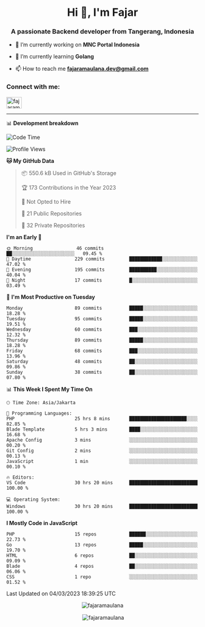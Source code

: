 <h1 align="center">Hi 👋, I'm Fajar</h1>
<h3 align="center">A passionate Backend developer from Tangerang, Indonesia</h3>

<!-- <p align="left"> <img src="https://komarev.com/ghpvc/?username=fajaramaulana&label=Profile%20views&color=0e75b6&style=flat" alt="fajaramaulana" /> </p> -->

- 🔭 I’m currently working on **MNC Portal Indonesia**

- 🌱 I’m currently learning **Golang**

- 📫 How to reach me **fajaramaulana.dev@gmail.com**

<h3 align="left">Connect with me:</h3>
<p align="left">
<a href="https://linkedin.com/in/fajar-agus-maulana-73533a180/" target="blank"><img align="center" src="https://raw.githubusercontent.com/rahuldkjain/github-profile-readme-generator/master/src/images/icons/Social/linked-in-alt.svg" alt="fajaramaulana" height="30" width="40" /></a>
</p>

-------

📊 **Development breakdown**
<!--START_SECTION:waka-->
![Code Time](http://img.shields.io/badge/Code%20Time-959%20hrs%2019%20mins-blue)

![Profile Views](http://img.shields.io/badge/Profile%20Views-2-blue)

**🐱 My GitHub Data** 

> 📦 550.6 kB Used in GitHub's Storage 
 > 
> 🏆 173 Contributions in the Year 2023
 > 
> 🚫 Not Opted to Hire
 > 
> 📜 21 Public Repositories 
 > 
> 🔑 32 Private Repositories 
 > 
**I'm an Early 🐤** 

```text
🌞 Morning                46 commits          ██░░░░░░░░░░░░░░░░░░░░░░░   09.45 % 
🌆 Daytime                229 commits         ████████████░░░░░░░░░░░░░   47.02 % 
🌃 Evening                195 commits         ██████████░░░░░░░░░░░░░░░   40.04 % 
🌙 Night                  17 commits          █░░░░░░░░░░░░░░░░░░░░░░░░   03.49 % 
```
📅 **I'm Most Productive on Tuesday** 

```text
Monday                   89 commits          █████░░░░░░░░░░░░░░░░░░░░   18.28 % 
Tuesday                  95 commits          █████░░░░░░░░░░░░░░░░░░░░   19.51 % 
Wednesday                60 commits          ███░░░░░░░░░░░░░░░░░░░░░░   12.32 % 
Thursday                 89 commits          █████░░░░░░░░░░░░░░░░░░░░   18.28 % 
Friday                   68 commits          ███░░░░░░░░░░░░░░░░░░░░░░   13.96 % 
Saturday                 48 commits          ██░░░░░░░░░░░░░░░░░░░░░░░   09.86 % 
Sunday                   38 commits          ██░░░░░░░░░░░░░░░░░░░░░░░   07.80 % 
```


📊 **This Week I Spent My Time On** 

```text
🕑︎ Time Zone: Asia/Jakarta

💬 Programming Languages: 
PHP                      25 hrs 8 mins       █████████████████████░░░░   82.85 % 
Blade Template           5 hrs 3 mins        ████░░░░░░░░░░░░░░░░░░░░░   16.68 % 
Apache Config            3 mins              ░░░░░░░░░░░░░░░░░░░░░░░░░   00.20 % 
Git Config               2 mins              ░░░░░░░░░░░░░░░░░░░░░░░░░   00.13 % 
JavaScript               1 min               ░░░░░░░░░░░░░░░░░░░░░░░░░   00.10 % 

🔥 Editors: 
VS Code                  30 hrs 20 mins      █████████████████████████   100.00 % 

💻 Operating System: 
Windows                  30 hrs 20 mins      █████████████████████████   100.00 % 
```

**I Mostly Code in JavaScript** 

```text
PHP                      15 repos            ██████░░░░░░░░░░░░░░░░░░░   22.73 % 
Go                       13 repos            █████░░░░░░░░░░░░░░░░░░░░   19.70 % 
HTML                     6 repos             ██░░░░░░░░░░░░░░░░░░░░░░░   09.09 % 
Blade                    4 repos             ██░░░░░░░░░░░░░░░░░░░░░░░   06.06 % 
CSS                      1 repo              ░░░░░░░░░░░░░░░░░░░░░░░░░   01.52 % 
```




 Last Updated on 04/03/2023 18:39:25 UTC
<!--END_SECTION:waka-->
<p align="center"><img align="center" src="https://github-readme-stats.vercel.app/api/top-langs?username=fajaramaulana&show_icons=true&locale=en&layout=compact" alt="fajaramaulana" /></p>

<p align="center">&nbsp;<img align="center" src="https://github-readme-stats.vercel.app/api?username=fajaramaulana&show_icons=true&locale=en" alt="fajaramaulana" /></p>
